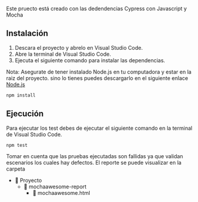 Este pruecto está creado con las dedendencias Cypress con Javascript y Mocha

## Instalación

1. Descara el proyecto y abrelo en Visual Studio Code.
2. Abre la terminal de Visual Studio Code.
3. Ejecuta el siguiente comando para instalar las dependencias.

Nota: Asegurate de tener instalado Node.js en tu computadora y estar en la raiz del proyecto. sino lo tienes puedes descargarlo en el siguiente enlace [Node.js](https://nodejs.org/es/)

```bash
npm install
```

## Ejecución

Para ejecutar los test debes de ejecutar el siguiente comando en la terminal de Visual Studio Code.

```bash
npm test
```
Tomar en cuenta que las pruebas ejecutadas son fallidas ya que validan escenarios los cuales hay defectos.
El reporte se puede visualizar en la carpeta 
- 📁 Proyecto
  - 📁 mochaawesome-report
    - 📄 mochaawesome.html
